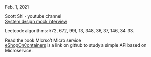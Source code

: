 Feb. 1, 2021<br>

Scott Shi  - youtube channel<br>
[System design mock interview](https://www.youtube.com/c/ScottShiCS/about) <br>

Leetcode algorithms: 572, 672, 991, 13, 348, 36, 37, 146, 34, 33. <br>

Read the book MIcrsoft Micro service<br>
[eShopOnContainers](https://github.com/dotnet-architecture/eShopOnContainers) is a link on github to study a simple API based on Microservice. <br>


